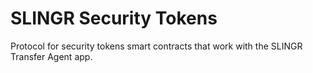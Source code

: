 # SLINGR Security Tokens

Protocol for security tokens smart contracts that work with the SLINGR Transfer Agent app.
